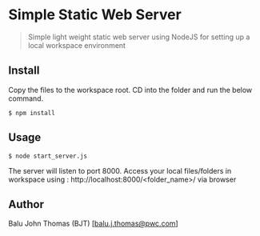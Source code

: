 # Simple Static Web Server

> Simple light weight static web server using NodeJS for setting up a local workspace environment


## Install

Copy the files to the workspace root. CD into the folder and run the below command.

```
$ npm install
```


## Usage

```
$ node start_server.js
```
The server will listen to port 8000. Access your local files/folders in workspace using : http://localhost:8000/<folder_name>/ via browser


## Author

Balu John Thomas (BJT) [balu.j.thomas@pwc.com]
